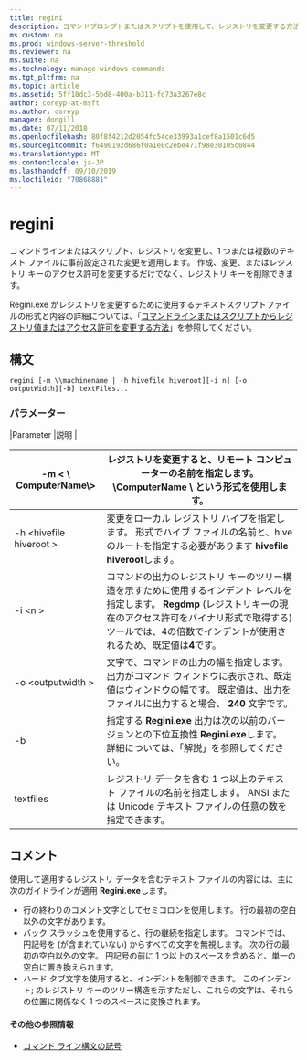 ```yaml
---
title: regini
description: コマンドプロンプトまたはスクリプトを使用して、レジストリを変更する方法について説明します。
ms.custom: na
ms.prod: windows-server-threshold
ms.reviewer: na
ms.suite: na
ms.technology: manage-windows-commands
ms.tgt_pltfrm: na
ms.topic: article
ms.assetid: 5ff18dc3-5bd8-400a-b311-fd73a3267e8c
author: coreyp-at-msft
ms.author: coreyp
manager: dongill
ms.date: 07/11/2018
ms.openlocfilehash: 80f8f4212d2054fc54ce33993a1cef8a1501c6d5
ms.sourcegitcommit: f6490192d686f0a1e0c2ebe471f98e30105c0844
ms.translationtype: MT
ms.contentlocale: ja-JP
ms.lasthandoff: 09/10/2019
ms.locfileid: "70868881"
---
```

# <a name="regini"></a>regini

コマンドラインまたはスクリプト、レジストリを変更し、1 つまたは複数のテキスト ファイルに事前設定された変更を適用します。 作成、変更、またはレジストリ キーのアクセス許可を変更するだけでなく、レジストリ キーを削除できます。

Regini.exe がレジストリを変更するために使用するテキストスクリプトファイルの形式と内容の詳細については、「[コマンドラインまたはスクリプトからレジストリ値またはアクセス許可を変更する方法](https://support.microsoft.com/help/264584/how-to-change-registry-values-or-permissions-from-a-command-line-or-a)」を参照してください。

## <a name="syntax"></a>構文

```
regini [-m \\machinename | -h hivefile hiveroot][-i n] [-o outputWidth][-b] textFiles...
```

### <a name="parameters"></a>パラメーター

|Parameter |説明 |

|-m \< \\ ComputerName\\>|レジストリを変更すると、リモート コンピューターの名前を指定します。 **\\ComputerName \\** という形式を使用します。|
|---------------------|-|
|-h \<hivefile hiveroot >|変更をローカル レジストリ ハイブを指定します。 形式でハイブ ファイルの名前と、hive のルートを指定する必要があります **hivefile hiveroot**します。|
|-i \<n >|コマンドの出力のレジストリ キーのツリー構造を示すために使用するインデント レベルを指定します。 **Regdmp** (レジストリキーの現在のアクセス許可をバイナリ形式で取得する) ツールでは、4の倍数でインデントが使用されるため、既定値は**4**です。|
|-o \<outputwidth >|文字で、コマンドの出力の幅を指定します。 出力がコマンド ウィンドウに表示され、既定値はウィンドウの幅です。 既定値は、出力をファイルに出力すると場合、 **240** 文字です。|
|-b|指定する **Regini.exe** 出力は次の以前のバージョンとの下位互換性 **Regini.exe**します。 詳細については、「解説」を参照してください。|
|textfiles|レジストリ データを含む 1 つ以上のテキスト ファイルの名前を指定します。 ANSI または Unicode テキスト ファイルの任意の数を指定できます。|

## <a name="remarks"></a>コメント

使用して適用するレジストリ データを含むテキスト ファイルの内容には、主に次のガイドラインが適用 **Regini.exe**します。
-   行の終わりのコメント文字としてセミコロンを使用します。 行の最初の空白以外の文字があります。
-   バック スラッシュを使用すると、行の継続を指定します。 コマンドでは、円記号を (が含まれていない) からすべての文字を無視します。 次の行の最初の空白以外の文字。 円記号の前に 1 つ以上のスペースを含めると、単一の空白に置き換えられます。
-   ハード タブ文字を使用すると、インデントを制御できます。 このインデント; のレジストリ キーのツリー構造を示すただし、これらの文字は、それらの位置に関係なく 1 つのスペースに変換されます。

#### <a name="additional-references"></a>その他の参照情報

-   [コマンド ライン構文の記号](command-line-syntax-key.md)